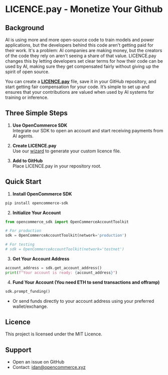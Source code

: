 # LICENCE.pay - Monetize Your Github

## Background
AI is using more and more open-source code to train models and power applications, but the developers behind this code aren't getting paid for their work. It's a problem: AI companies are making money, but the creators of the code they rely on aren't seeing a share of that value. LICENCE.pay changes this by letting developers set clear terms for how their code can be used by AI, making sure they get compensated fairly without giving up the spirit of open source.

You can create a [**LICENCE.pay**](https://licence-pay-app.vercel.app/) file, save it in your GitHub repository, and start getting fair compensation for your code. It’s simple to set up and ensures that your contributions are valued when used by AI systems for training or inference.


## Three Simple Steps

1. **Use OpenCommerce SDK**  
   Integrate our SDK to open an account and start receiving payments from AI agents.

2. **Create LICENCE.pay**  
   Use our [wizard](https://licence-pay-app.vercel.app/) to generate your custom licence file.

3. **Add to GitHub**  
   Place LICENCE.pay in your repository root.


## Quick Start

1. **Install OpenCommerce SDK**
```bash
pip install opencommerce-sdk
```

2. **Initialize Your Account**
```python
from opencommerce_sdk import OpenCommerceAccountToolkit

# For production
sdk = OpenCommerceAccountToolkit(network='production')

# For testing
# sdk = OpenCommerceAccountToolkit(network='testnet')
```

3. **Get Your Account Address**
```python
account_address = sdk.get_account_address()
print(f"Your account is ready: {account_address}")
```

4. **Fund Your Account (You need ETH to send transactions and offramp)**
```python
sdk.prompt_funding()
```
- Or send funds directly to your account address using your preferred wallet/exchange.



## Licence

This project is licensed under the MIT Licence.


## Support

- Open an issue on GitHub
- Contact: idan@opencommerce.xyz
